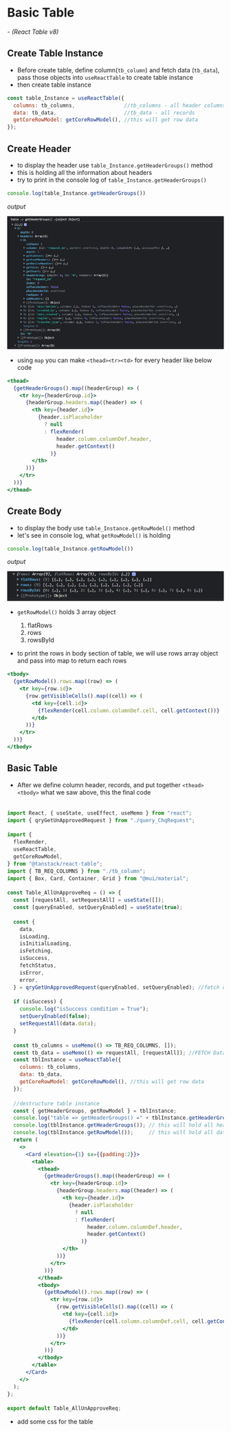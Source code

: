 # Basic Table 

*- (React Table v8)*

## Create Table Instance

* Before create table, define column(`tb_column`) and fetch data (`tb_data`), pass those objects into `useReactTable` to create table instance
* then create table instance

```jsx title='table instance'
const table_Instance = useReactTable({
  columns: tb_columns,                //tb_columns - all header columns
  data: tb_data,                      //tb_data - all records
  getCoreRowModel: getCoreRowModel(), //this will get row data
});
```

## Create Header 

* to display the header use `table_Instance.getHeaderGroups()` method
* this is holding all the information about headers
* try to print in the console log of `table_Instance.getHeaderGroups()`

```jsx title="table_Instance.getHeaderGroups()"
console.log(table_Instance.getHeaderGroups())
```
*output*

![table_Instance.getHeaderGroups()](img/getHeaderGroups().jpg)

* using `map` you can make `<thead><tr><td>` for every header like below code

```jsx title="<thead> getHeaderGroup()"
<thead>
  {getHeaderGroups().map((headerGroup) => (
    <tr key={headerGroup.id}>
      {headerGroup.headers.map((header) => (
        <th key={header.id}>
          {header.isPlaceholder
            ? null
            : flexRender(
                header.column.columnDef.header,
                header.getContext()
              )}
        </th>
      ))}
    </tr>
  ))}
</thead>
```

## Create Body

* to display the body use `table_Instance.getRowModel()` method
* let's see in console log, what `getRowModel()` is holding
  
```jsx title="table_Instance.getRowModel()"
console.log(table_Instance.getRowModel())
```
*output*

![getRowModel()](img/getRowModel().jpg)

* `getRowModel()` holds 3 array object
    1. flatRows
    2. rows
    3. rowsById

* to print the rows in body section of table, we will use rows array object and pass into map to return each rows

```jsx title="table body using getRowModel().rows"
<tbody>
  {getRowModel().rows.map((row) => (
    <tr key={row.id}>
      {row.getVisibleCells().map((cell) => (
        <td key={cell.id}>
          {flexRender(cell.column.columnDef.cell, cell.getContext())}
        </td>
      ))}
    </tr>
  ))}
</tbody>
```

## Basic Table

* After we define column header, records, and put together `<thead><tbody>` what we saw above, this the final code

```jsx Title='Basic Table'

import React, { useState, useEffect, useMemo } from "react";
import { qryGetUnApprovedRequest } from "./query_ChqRequest";

import {
  flexRender,
  useReactTable,
  getCoreRowModel,
} from "@tanstack/react-table";
import { TB_REQ_COLUMNS } from "./tb_column";
import { Box, Card, Container, Grid } from "@mui/material";

const Table_AllUnApproveReq = () => {
  const [requestAll, setRequestAll] = useState([]);
  const [queryEnabled, setQueryEnabled] = useState(true);

  const {
    data,
    isLoading,
    isInitialLoading,
    isFetching,
    isSuccess,
    fetchStatus,
    isError,
    error,
  } = qryGetUnApprovedRequest(queryEnabled, setQueryEnabled); //fetch data from Api

  if (isSuccess) {
    console.log("isSuccess condition = True");
    setQueryEnabled(false);
    setRequestAll(data.data);
  }

  const tb_columns = useMemo(() => TB_REQ_COLUMNS, []);
  const tb_data = useMemo(() => requestAll, [requestAll]); //FETCH Data and Store it in useMemo
  const tblInstance = useReactTable({
    columns: tb_columns,
    data: tb_data,
    getCoreRowModel: getCoreRowModel(), //this will get row data
  });

  //destructure table instance
  const { getHeaderGroups, getRowModel } = tblInstance;
  console.log("table => getHeaderGroups() =" + tblInstance.getHeaderGroups());
  console.log(tblInstance.getHeaderGroups()); // this will hold all header information
  console.log(tblInstance.getRowModel());     // this will hold all data record information
  return (
    <>
      <Card elevation={1} sx={{padding:2}}>
        <table>
          <thead>
            {getHeaderGroups().map((headerGroup) => (
              <tr key={headerGroup.id}>
                {headerGroup.headers.map((header) => (
                  <th key={header.id}>
                    {header.isPlaceholder
                      ? null
                      : flexRender(
                          header.column.columnDef.header,
                          header.getContext()
                        )}
                  </th>
                ))}
              </tr>
            ))}
          </thead>
          <tbody>
            {getRowModel().rows.map((row) => (
              <tr key={row.id}>
                {row.getVisibleCells().map((cell) => (
                  <td key={cell.id}>
                    {flexRender(cell.column.columnDef.cell, cell.getContext())}
                  </td>
                ))}
              </tr>
            ))}
          </tbody>
        </table>
      </Card>
    </>
  );
};

export default Table_AllUnApproveReq;

```

* add some css for the table